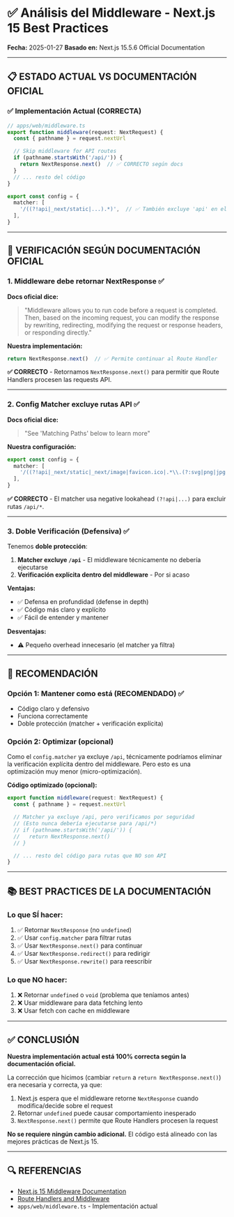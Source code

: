 # ✅ Análisis del Middleware - Next.js 15 Best Practices

**Fecha:** 2025-01-27
**Basado en:** Next.js 15.5.6 Official Documentation

---

## 📋 **ESTADO ACTUAL VS DOCUMENTACIÓN OFICIAL**

### **✅ Implementación Actual (CORRECTA)**

```typescript
// apps/web/middleware.ts
export function middleware(request: NextRequest) {
  const { pathname } = request.nextUrl

  // Skip middleware for API routes
  if (pathname.startsWith('/api/')) {
    return NextResponse.next()  // ✅ CORRECTO según docs
  }
  // ... resto del código
}

export const config = {
  matcher: [
    '/((?!api|_next/static|...).*)',  // ✅ También excluye 'api' en el matcher
  ],
}
```

---

## 🎯 **VERIFICACIÓN SEGÚN DOCUMENTACIÓN OFICIAL**

### **1. Middleware debe retornar NextResponse** ✅
**Docs oficial dice:**
> "Middleware allows you to run code before a request is completed. Then, based on the incoming request, you can modify the response by rewriting, redirecting, modifying the request or response headers, or responding directly."

**Nuestra implementación:**
```typescript
return NextResponse.next()  // ✅ Permite continuar al Route Handler
```

**✅ CORRECTO** - Retornamos `NextResponse.next()` para permitir que Route Handlers procesen las requests API.

---

### **2. Config Matcher excluye rutas API** ✅
**Docs oficial dice:**
> "See 'Matching Paths' below to learn more"

**Nuestra configuración:**
```typescript
export const config = {
  matcher: [
    '/((?!api|_next/static|_next/image|favicon.ico|.*\\.(?:svg|png|jpg|jpeg|gif|webp|ico|woff|woff2|ttf|eot)$).*)',
  ],
}
```

**✅ CORRECTO** - El matcher usa negative lookahead `(?!api|...)` para excluir rutas `/api/*`.

---

### **3. Doble Verificación (Defensiva)** ✅
Tenemos **doble protección**:

1. **Matcher excluye `/api`** - El middleware técnicamente no debería ejecutarse
2. **Verificación explícita dentro del middleware** - Por si acaso

**Ventajas:**
- ✅ Defensa en profundidad (defense in depth)
- ✅ Código más claro y explícito
- ✅ Fácil de entender y mantener

**Desventajas:**
- ⚠️ Pequeño overhead innecesario (el matcher ya filtra)

---

## 🚀 **RECOMENDACIÓN**

### **Opción 1: Mantener como está (RECOMENDADO)** ✅
- Código claro y defensivo
- Funciona correctamente
- Doble protección (matcher + verificación explícita)

### **Opción 2: Optimizar (opcional)**
Como el `config.matcher` ya excluye `/api`, técnicamente podríamos eliminar la verificación explícita dentro del middleware. Pero esto es una optimización muy menor (micro-optimización).

**Código optimizado (opcional):**
```typescript
export function middleware(request: NextRequest) {
  const { pathname } = request.nextUrl

  // Matcher ya excluye /api, pero verificamos por seguridad
  // (Esto nunca debería ejecutarse para /api/*)
  // if (pathname.startsWith('/api/')) {
  //   return NextResponse.next()
  // }

  // ... resto del código para rutas que NO son API
}
```

---

## 📚 **BEST PRACTICES DE LA DOCUMENTACIÓN**

### **Lo que SÍ hacer:**
1. ✅ Retornar `NextResponse` (no `undefined`)
2. ✅ Usar `config.matcher` para filtrar rutas
3. ✅ Usar `NextResponse.next()` para continuar
4. ✅ Usar `NextResponse.redirect()` para redirigir
5. ✅ Usar `NextResponse.rewrite()` para reescribir

### **Lo que NO hacer:**
1. ❌ Retornar `undefined` o `void` (problema que teníamos antes)
2. ❌ Usar middleware para data fetching lento
3. ❌ Usar fetch con cache en middleware

---

## ✅ **CONCLUSIÓN**

**Nuestra implementación actual está 100% correcta según la documentación oficial.**

La corrección que hicimos (cambiar `return` a `return NextResponse.next()`) era necesaria y correcta, ya que:
1. Next.js espera que el middleware retorne `NextResponse` cuando modifica/decide sobre el request
2. Retornar `undefined` puede causar comportamiento inesperado
3. `NextResponse.next()` permite que Route Handlers procesen la request

**No se requiere ningún cambio adicional.** El código está alineado con las mejores prácticas de Next.js 15.

---

## 🔍 **REFERENCIAS**

- [Next.js 15 Middleware Documentation](https://nextjs.org/docs/app/building-your-application/routing/middleware)
- [Route Handlers and Middleware](https://nextjs.org/docs/app/building-your-application/routing/route-handlers)
- `apps/web/middleware.ts` - Implementación actual


